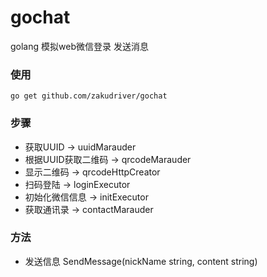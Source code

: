 # gochat
golang 模拟web微信登录 发送消息

### 使用

```
go get github.com/zakudriver/gochat
```

### 步骤

- 获取UUID -> uuidMarauder
- 根据UUID获取二维码 -> qrcodeMarauder
- 显示二维码 -> qrcodeHttpCreator
- 扫码登陆 -> loginExecutor
- 初始化微信信息 -> initExecutor
- 获取通讯录 -> contactMarauder

### 方法

- 发送信息 SendMessage(nickName string, content string)
